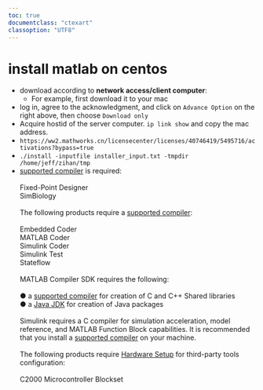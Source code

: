 ```yaml
---
toc: true
documentclass: "ctexart"
classoption: "UTF8"
---
```

# install matlab on centos
- download according to **network access/client computer**:
	- For example, first download it to your mac
- log in, agree to the acknowledgment, and click on `Advance Option` on the right above, then choose `Download only`
- Acquire hostid of the server computer. `ip link show` and copy the mac address.
- `https://ww2.mathworks.cn/licensecenter/licenses/40746419/5495716/activations?bypass=true`
- `./install -inputfile installer_input.txt -tmpdir /home/jeff/zihan/tmp`
- <a HREF="http://www.mathworks.com/pi_scl_3_R2023a_glnxa64">supported compiler</a> is required:<br><br>Fixed-Point Designer<br>SimBiology<br><br>The following products require a <a href="http://www.mathworks.com/pi_scl_1_R2023a_glnxa64">supported compiler</a>:<br><br>Embedded Coder<br>MATLAB Coder<br>Simulink Coder<br>Simulink Test<br>Stateflow<br><br>MATLAB Compiler SDK requires the following: <br><br> ●  a <a HREF="http://www.mathworks.com/pi_scl_5_R2023a_glnxa64">supported compiler</a> for creation of C and C++ Shared libraries<br> ●  a <a HREF="http://www.mathworks.com/pi_scl_6_R2023a_glnxa64">Java JDK</a> for creation of Java packages<br><br>Simulink requires a C compiler for simulation acceleration, model reference, and MATLAB Function Block capabilities. It is recommended that you install a <a HREF="http://www.mathworks.com/pi_scl_2_R2023a_glnxa64">supported compiler</a> on your machine.<br><br>The following products require <a href="http://www.mathworks.com/pi_hws_mpi_R2023a_glnxa64">Hardware Setup</a> for third-party tools configuration:<br><br>C2000 Microcontroller Blockset<br><br>